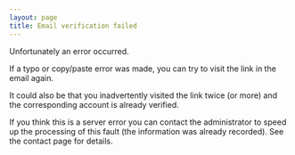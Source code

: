 ```yaml
---
layout: page
title: Email verification failed
---
```

Unfortunately an error occurred.

If a typo or copy/paste error was made, you can try to visit the link in the email again.

It could also be that you inadvertently visited the link twice (or more) and the corresponding account is already verified.

If you think this is a server error you can contact the administrator to speed up the processing of this fault (the information was already recorded). See the contact page for details.
